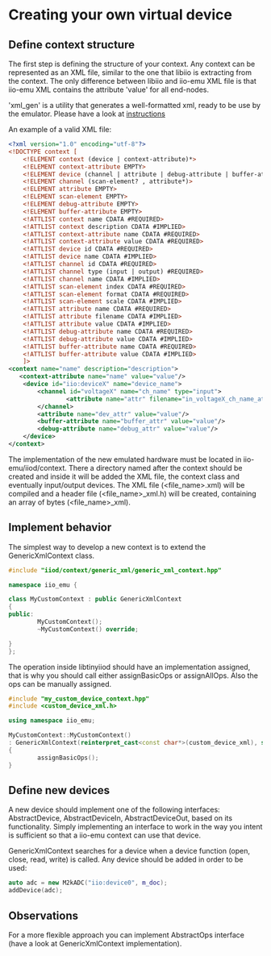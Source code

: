 
# Creating your own virtual device

## Define context structure
The first step is defining the structure of your context. Any context can be represented
as an XML file, similar to the one that libiio is extracting from the context. The only
difference between libiio and iio-emu XML file is that iio-emu XML contains the attribute
'value' for all end-nodes.

'xml_gen' is a utility that generates a well-formatted xml, ready to be use by the emulator.
Please have a look at [instructions](tools/README.md)

An example of a valid XML file:

```xml
<?xml version="1.0" encoding="utf-8"?>
<!DOCTYPE context [
	<!ELEMENT context (device | context-attribute)*>
	<!ELEMENT context-attribute EMPTY>
	<!ELEMENT device (channel | attribute | debug-attribute | buffer-attribute)*>
	<!ELEMENT channel (scan-element? , attribute*)>
	<!ELEMENT attribute EMPTY>
	<!ELEMENT scan-element EMPTY>
	<!ELEMENT debug-attribute EMPTY>
	<!ELEMENT buffer-attribute EMPTY>
	<!ATTLIST context name CDATA #REQUIRED>
	<!ATTLIST context description CDATA #IMPLIED>
	<!ATTLIST context-attribute name CDATA #REQUIRED>
	<!ATTLIST context-attribute value CDATA #REQUIRED>
	<!ATTLIST device id CDATA #REQUIRED>
	<!ATTLIST device name CDATA #IMPLIED>
	<!ATTLIST channel id CDATA #REQUIRED>
	<!ATTLIST channel type (input | output) #REQUIRED>
	<!ATTLIST channel name CDATA #IMPLIED>
	<!ATTLIST scan-element index CDATA #REQUIRED>
	<!ATTLIST scan-element format CDATA #REQUIRED>
	<!ATTLIST scan-element scale CDATA #IMPLIED>
	<!ATTLIST attribute name CDATA #REQUIRED>
	<!ATTLIST attribute filename CDATA #IMPLIED>
	<!ATTLIST attribute value CDATA #IMPLIED>
	<!ATTLIST debug-attribute name CDATA #REQUIRED>
	<!ATTLIST debug-attribute value CDATA #IMPLIED>
	<!ATTLIST buffer-attribute name CDATA #REQUIRED>
	<!ATTLIST buffer-attribute value CDATA #IMPLIED>
	]>
<context name="name" description="description">
   <context-attribute name="name" value="value"/>
    <device id="iio:deviceX" name="device_name">
	    <channel id="voltageX" name="ch_name" type="input">
                <attribute name="attr" filename="in_voltageX_ch_name_attr" value="value"/>
        </channel>
	    <attribute name="dev_attr" value="value"/>
	    <buffer-attribute name="buffer_attr" value="value"/>
	    <debug-attribute name="debug_attr" value="value"/>
    </device>
</context>
```

The implementation of the new emulated hardware must be located in iio-emu/iiod/context.
There a directory named after the context should be created and inside it will be added the XML
file, the context class and eventually input/output devices.
The XML file (<file_name>.xml) will be compiled and a header file (<file_name>_xml.h) will be
created, containing an array of bytes (<file_name>_xml). 

## Implement behavior

The simplest way to develop a new context is to extend the GenericXmlContext class.

```cpp
#include "iiod/context/generic_xml/generic_xml_context.hpp"

namespace iio_emu {

class MyCustomContext : public GenericXmlContext
{
public:
        MyCustomContext();
        ~MyCustomContext() override;

}
};
```

The operation inside libtinyiiod should have an implementation assigned, that is why you
should call either assignBasicOps or assignAllOps. Also the ops can be manually assigned.

```cpp
#include "my_custom_device_context.hpp"
#include <custom_device_xml.h>

using namespace iio_emu;

MyCustomContext::MyCustomContext()
: GenericXmlContext(reinterpret_cast<const char*>(custom_device_xml), sizeof(custom_device_xml))
{
        assignBasicOps();
}
```

## Define new devices
A new device should implement one of the following interfaces: AbstractDevice, AbstractDeviceIn,
AbstractDeviceOut, based on its functionality. Simply implementing an interface to work in
the way you intent is sufficient so that a iio-emu context can use that device.

GenericXmlContext searches for a device when a device function (open, close, read, write)
is called. Any device should be added in order to be used:

```cpp
auto adc = new M2kADC("iio:device0", m_doc);
addDevice(adc);
```

## Observations

For a more flexible approach you can implement AbstractOps interface (have a look at
GenericXmlContext implementation).
